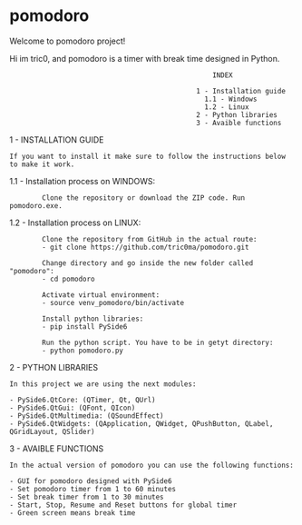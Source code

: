 # pomodoro
Welcome to pomodoro project!

Hi im tric0, and pomodoro is a timer with break time designed in Python.

                                                      INDEX
                                                
                                                  1 - Installation guide
                                                    1.1 - Windows
                                                    1.2 - Linux
                                                  2 - Python libraries
                                                  3 - Avaible functions


1 - INSTALLATION GUIDE

    If you want to install it make sure to follow the instructions below to make it work.
    
   1.1 -  Installation process on WINDOWS:

            Clone the repository or download the ZIP code. Run pomodoro.exe.
    
   1.2 -  Installation process on LINUX: 

            Clone the repository from GitHub in the actual route:
            - git clone https://github.com/tric0ma/pomodoro.git
        
            Change directory and go inside the new folder called "pomodoro":
            - cd pomodoro
            
            Activate virtual environment:
            - source venv_pomodoro/bin/activate
          
            Install python libraries:
            - pip install PySide6
        
            Run the python script. You have to be in getyt directory:
            - python pomodoro.py

2 - PYTHON LIBRARIES

    In this project we are using the next modules:

    - PySide6.QtCore: (QTimer, Qt, QUrl)
    - PySide6.QtGui: (QFont, QIcon)
    - PySide6.QtMultimedia: (QSoundEffect)
    - PySide6.QtWidgets: (QApplication, QWidget, QPushButton, QLabel, QGridLayout, QSlider)

3 - AVAIBLE FUNCTIONS

    In the actual version of pomodoro you can use the following functions:

    - GUI for pomodoro designed with PySide6
    - Set pomodoro timer from 1 to 60 minutes
    - Set break timer from 1 to 30 minutes
    - Start, Stop, Resume and Reset buttons for global timer
    - Green screen means break time

